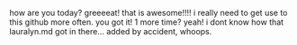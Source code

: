 how are you today?
greeeeat!
that is awesome!!!! i really need to get use to this github more often.
you got it! 
1 more time?
yeah! i dont know how that lauralyn.md got in there... added by accident, whoops.
